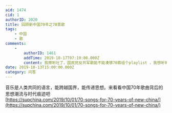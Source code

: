 ```yaml
---
aid: 1474
cid: 1
authorID: 2020
title: 回顾新中国70年之70首歌
tags:
    - 中国
    - 歌
comments:
    -
        authorID: 1461
        addTime: 2019-10-17T07:19:00.000Z
        content: 我擦听吐了，国民党反共军歌能不能凑够70首组个playlist ，我想听听祛祛魅。
date: 2019-10-13T15:00:00.000Z
category: 问答
---
```


音乐是人类共同的语言，能跨越国界，能传递思想。来看看中国70年歌曲背后的思想潮流与时代痕迹吧  
[https://supchina.com/2019/10/01/70-songs-for-70-years-of-new-china/](https://supchina.com/2019/10/01/70-songs-for-70-years-of-new-china/)
